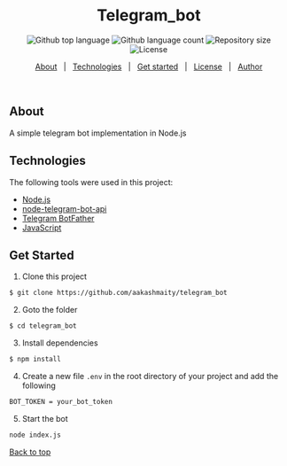 <h1 align="center">Telegram_bot</h1>

<p align="center">
  <img alt="Github top language" src="https://img.shields.io/github/languages/top/aakashmaity/telegram_bot?color=56BEB8">

  <img alt="Github language count" src="https://img.shields.io/github/languages/count/aakashmaity/telegram_bot?color=56BEB8">

  <img alt="Repository size" src="https://img.shields.io/github/repo-size/aakashmaity/telegram_bot?color=56BEB8">

  <img alt="License" src="https://img.shields.io/github/license/aakashmaity/telegram_bot?color=56BEB8">
  
</p>

<!-- Status -->

<!-- <h4 align="center"> 
	🚧  Telegram_bot 🚀 Under construction...  🚧
</h4> 

<hr> -->

<p align="center">
  <a href="#dart-about">About</a> &#xa0; | &#xa0; 
  <a href="#rocket-technologies">Technologies</a> &#xa0; | &#xa0;
  <a href="#checkered_flag-starting">Get started</a> &#xa0; | &#xa0;
  <a href="#memo-license">License</a> &#xa0; | &#xa0;
  <a href="https://github.com/aakashmaity" target="_blank">Author</a>
</p>

<br>

## About ##

A simple telegram bot implementation in Node.js
## Technologies ##

The following tools were used in this project:

- [Node.js](https://nodejs.org/en/)
- [node-telegram-bot-api](https://www.npmjs.com/package/node-telegram-bot-api)
- [Telegram BotFather](https://telegram.me/BotFather)
- [JavaScript](https://developer.mozilla.org/en-US/docs/Web/JavaScript)

## Get Started ##

1. Clone this project
```bash
$ git clone https://github.com/aakashmaity/telegram_bot
```

2. Goto the folder
```bash
$ cd telegram_bot
```

3. Install dependencies
```bash
$ npm install
```
4. Create a new file `.env` in the root directory of your project and add the following
```bash
BOT_TOKEN = your_bot_token
```
5. Start the bot
```bash
node index.js
```

<a href="#top">Back to top</a>
